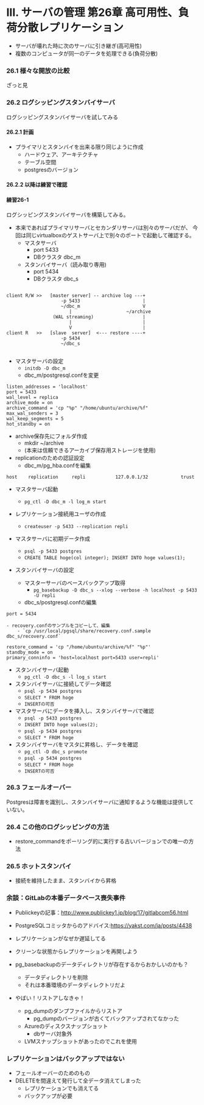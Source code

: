 III. サーバの管理 第26章 高可用性、負荷分散レプリケーション
==================

- サーバが壊れた時に次のサーバに引き継ぎ(高可用性)
- 複数のコンピュータが同一のデータを処理できる(負荷分散)

### 26.1 様々な開放の比較

ざっと見

### 26.2 ログシッピングスタンバイサーバ

ログシッピングスタンバイサーバを試してみる

#### 26.2.1 計画

- プライマリとスタンバイを出来る限り同じように作成
    - ハードウェア、アーキテクチャ
    - テーブル空間
    - postgresのバージョン

#### 26.2.2 以降は練習で確認


#### 練習26-1

ログシッピングスタンバイサーバを構築してみる。

- 本来であればプライマリサーバとセカンダリサーバは別々のサーバだが、
今回は同じvirtualboxのゲストサーバ上で別々のポートで起動して確認する。
    - マスタサーバ
        - port 5433
        - DBクラスタ dbc_m
    - スタンバイサーバ（読み取り専用)
        - port 5434
        - DBクラスタ dbc_s

```

client R/W >>   [master server] -- archive log ---+
                    -p 5433                       |    
                    ~/dbc_m                       V 
                       |                    ~/archive
                 (WAL streaming)                  |
                       |                          |
                       V                          |
client R   >>   [slave  server]  <--- restore ----+
                    -p 5434
                    ~/dbc_s


```

- マスタサーバの設定
    - `initdb -D dbc_m`
    - dbc_m/postgresql.confを変更
```
listen_addresses = 'localhost'
port = 5433
wal_level = replica
archive_mode = on
archive_command = 'cp "%p" "/home/ubuntu/archive/%f"
max_wal_senders = 3
wal_keep_segments = 5
hot_standby = on
```
- archive保存先にフォルダ作成
    - mkdir ~/archive
    - (本来は信頼できるアーカイブ保存用ストレージを使用)
- replicationのための認証設定
    - dbc_m/pg_hba.confを編集
```
host    replication     repli           127.0.0.1/32            trust
```
- マスタサーバ起動
    - `pg_ctl -D dbc_m -l log_m start`
- レプリケーション接続用ユーザの作成
    - `createuser -p 5433 --replication repli`

- マスタサーバに初期データ作成
    - `psql -p 5433 postgres`
    - `CREATE TABLE hoge(col integer); INSERT INTO hoge values(1);`

- スタンバイサーバの設定
    - マスターサーバのベースバックアップ取得
        - `pg_basebackup -D dbc_s --xlog --verbose -h localhost -p 5433 -U repli`
    - dbc_s/postgresql.confの編集
```
port = 5434
```
    - recovery.confのサンプルをコピーして、編集
        - `cp /usr/local/pgsql/share/recovery.conf.sample dbc_s/recovery.conf`
```
restore_command = 'cp "/home/ubuntu/archive/%f" "%p"' 
standby_mode = on
primary_conninfo = 'host=localhost port=5433 user=repli'
```

- スタンバイサーバ起動
    - `pg_ctl -D dbc_s -l log_s start`
- スタンバイサーバに接続してデータ確認
    - `psql -p 5434 postgres`
    - `SELECT * FROM hoge`
    - `INSERTの可否`
- マスタサーバにデータを挿入し、スタンバイサーバで確認
    - `psql -p 5433 postgres`
    - `INSERT INTO hoge values(2);`
    - `psql -p 5434 postgres`
    - `SELECT * FROM hoge`
- スタンバイサーバをマスタに昇格し、データを確認
    - `pg_ctl -D dbc_s promote`
    - `psql -p 5434 postgres`
    - `SELECT * FROM hoge`
    - `INSERTの可否`
   
### 26.3 フェールオーバー

Postgresは障害を識別し、スタンバイサーバに通知するような機能は提供していない。

### 26.4 この他のログシッピングの方法

- restore_commandをポーリング的に実行する古いバージョンでの唯一の方法

### 26.5 ホットスタンバイ

- 接続を維持したまま、スタンバイから昇格

### 余談：GitLabの本番データベース喪失事件

- Publickeyの記事：<http://www.publickey1.jp/blog/17/gitlabcom56.html>
- PostgreSQLコミッタからのアドバイス:<https://yakst.com/ja/posts/4438>

- レプリケーションがなぜか遅延してる
- クリーンな状態からレプリケーションを再開しよう
- pg_basebackupのデータディレクトリが存在するからおかしいのかも？
    - データディレクトリを削除
    - それは本番環境のデータディレクトリだよ
- やばい！リストアしなきゃ！
    - pg_dumpのダンプファイルからリストア
        - pg_dumpのバージョンが古くてバックアップされてなかった
    - Azureのディスクスナップショット
        - dbサーバ対象外
    - LVMスナップショットがあったのでこれを使用

### レプリケーションはバックアップではない

- フェールオーバーのためのもの
- DELETEを間違えて発行して全データ消えてしまった
    - レプリケーションでも消えてる
    - バックアップが必要
